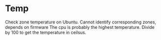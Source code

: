 # Temp
Check zone temperature on Ubuntu.
Cannot identify corresponding zones, depends on firmware
The cpu is probably the highest temperature.
Divide by 100 to get the temperature in ceilsus.
